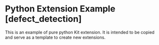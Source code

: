 # Python Extension Example [defect_detection]

This is an example of pure python Kit extension. It is intended to be copied and serve as a template to create new extensions.

